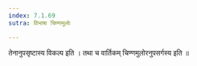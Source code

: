 ```yaml
---
index: 7.1.69
sutra: विभाषा चिण्णमुलोः

---
```

  तेनानुपसृष्टास्य विकल्प इति । तथा च वार्तिकम् चिण्णमुलोरनुपसर्गस्य इति ॥
